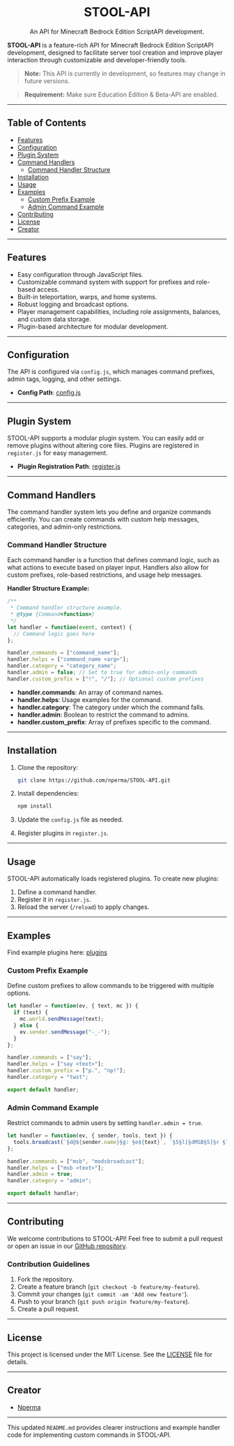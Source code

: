 <h1 align="center">STOOL-API</h1>
<p align="center">An API for Minecraft Bedrock Edition ScriptAPI development.</p>

**STOOL-API** is a feature-rich API for Minecraft Bedrock Edition ScriptAPI development, designed to facilitate server tool creation and improve player interaction through customizable and developer-friendly tools.

> **Note:** This API is currently in development, so features may change in future versions.

> **Requirement:** Make sure Education Edition & Beta-API are enabled.

---

## Table of Contents

- [Features](#features)
- [Configuration](#configuration)
- [Plugin System](#plugin-system)
- [Command Handlers](#command-handlers)
  - [Command Handler Structure](#command-handler-structure)
- [Installation](#installation)
- [Usage](#usage)
- [Examples](#examples)
  - [Custom Prefix Example](#custom-prefix-example)
  - [Admin Command Example](#admin-command-example)
- [Contributing](#contributing)
- [License](#license)
- [Creator](#creator)

---

## Features

- Easy configuration through JavaScript files.
- Customizable command system with support for prefixes and role-based access.
- Built-in teleportation, warps, and home systems.
- Robust logging and broadcast options.
- Player management capabilities, including role assignments, balances, and custom data storage.
- Plugin-based architecture for modular development.

---

## Configuration

The API is configured via `config.js`, which manages command prefixes, admin tags, logging, and other settings.

- **Config Path**: [config.js](https://github.com/nperma/Stool-API/blob/main/scripts/config.js)

---

## Plugin System

STOOL-API supports a modular plugin system. You can easily add or remove plugins without altering core files. Plugins are registered in `register.js` for easy management.

- **Plugin Registration Path**: [register.js](https://github.com/nperma/Stool-API/blob/main/scripts/nperma/register.js)

---

## Command Handlers

The command handler system lets you define and organize commands efficiently. You can create commands with custom help messages, categories, and admin-only restrictions.

### Command Handler Structure

Each command handler is a function that defines command logic, such as what actions to execute based on player input. Handlers also allow for custom prefixes, role-based restrictions, and usage help messages.

**Handler Structure Example:**

```javascript
/**
 * Command handler structure example.
 * @type {Command<function>}
 */
let handler = function(event, context) {
  // Command logic goes here
};

handler.commands = ["command_name"];
handler.helps = ["command_name <arg>"];
handler.category = "category_name";
handler.admin = false; // Set to true for admin-only commands
handler.custom_prefix = ["!", "/"]; // Optional custom prefixes
```

- **handler.commands**: An array of command names.
- **handler.helps**: Usage examples for the command.
- **handler.category**: The category under which the command falls.
- **handler.admin**: Boolean to restrict the command to admins.
- **handler.custom_prefix**: Array of prefixes specific to the command.

---

## Installation

1. Clone the repository:

   ```bash
   git clone https://github.com/nperma/STOOL-API.git
   ```

2. Install dependencies:

   ```bash
   npm install
   ```

3. Update the `config.js` file as needed.

4. Register plugins in `register.js`.

---

## Usage

STOOL-API automatically loads registered plugins. To create new plugins:

1. Define a command handler.
2. Register it in `register.js`.
3. Reload the server (`/reload`) to apply changes.

---

## Examples

Find example plugins here: [plugins](https://github.com/nperma/Stool-API/tree/main/scripts/nperma/plugins)

### Custom Prefix Example

Define custom prefixes to allow commands to be triggered with multiple options.

```javascript
let handler = function(ev, { text, mc }) {
  if (text) {
    mc.world.sendMessage(text);
  } else {
    ev.sender.sendMessage("-_-");
  }
};

handler.commands = ["say"];
handler.helps = ["say <text>"];
handler.custom_prefix = ["p.", "np!"];
handler.category = "twst";

export default handler;
```

### Admin Command Example

Restrict commands to admin users by setting `handler.admin = true`.

```javascript
let handler = function(ev, { sender, tools, text }) {
  tools.broadcast(`§d@${sender.name}§g: §e${text}`, `§5§l[§dMSB§5]§r §7»§r`);
};

handler.commands = ["msb", "modsbroadcast"];
handler.helps = ["msb <text>"];
handler.admin = true;
handler.category = "admin";

export default handler;
```

---

## Contributing

We welcome contributions to STOOL-API! Feel free to submit a pull request or open an issue in our [GitHub repository](https://github.com/nperma/STOOL-API).

### Contribution Guidelines

1. Fork the repository.
2. Create a feature branch (`git checkout -b feature/my-feature`).
3. Commit your changes (`git commit -am 'Add new feature'`).
4. Push to your branch (`git push origin feature/my-feature`).
5. Create a pull request.

---

## License

This project is licensed under the MIT License. See the [LICENSE](LICENSE) file for details.

---

## Creator

- [Nperma](https://github.com/nperma)

--- 

This updated `README.md` provides clearer instructions and example handler code for implementing custom commands in STOOL-API.